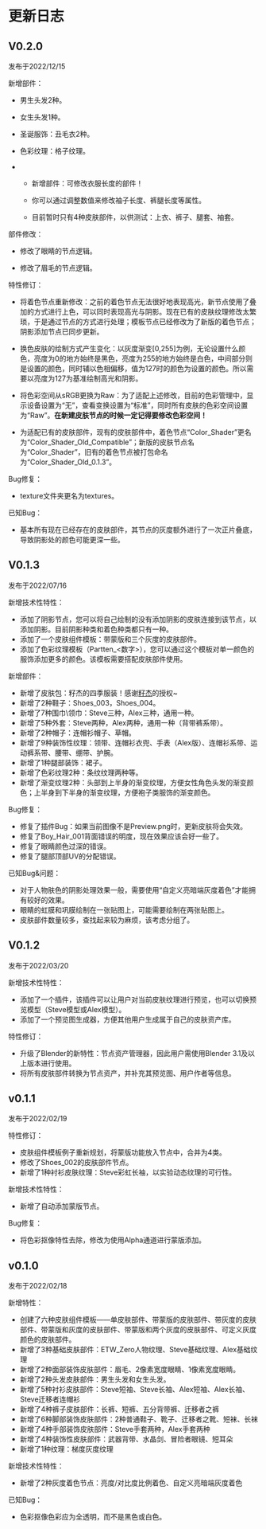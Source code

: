 # 更新日志

## V0.2.0

发布于2022/12/15

新增部件：

+ 男生头发2种。

+ 女生头发1种。

+ 圣诞服饰：丑毛衣2种。

+ 色彩纹理：格子纹理。

+ + 新增部件：可修改衣服长度的部件！
  
  + 你可以通过调整数值来修改袖子长度、裤腿长度等属性。
  
  + 目前暂时只有4种皮肤部件，以供测试：上衣、裤子、腿套、袖套。

部件修改：

+ 修改了眼睛的节点逻辑。

+ 修改了眉毛的节点逻辑。

特性修订：

+ 将着色节点重新修改：之前的着色节点无法很好地表现高光，新节点使用了叠加的方式进行上色，可以同时表现高光与阴影。现在已有的皮肤纹理修改太繁琐，于是通过节点的方式进行处理；模板节点已经修改为了新版的着色节点；阴影添加节点已同步更新。

+ 换色皮肤的绘制方式产生变化：以灰度渐变[0,255]为例，无论设置什么颜色，亮度为0的地方始终是黑色，亮度为255的地方始终是白色，中间部分则是设置的颜色，同时辅以色相偏移，值为127时的颜色为设置的颜色。所以需要以亮度为127为基准绘制高光和阴影。

+ 将色彩空间从sRGB更换为Raw：为了适配上述修改，目前的色彩管理中，显示设备设置为“无”，查看变换设置为“标准”，同时所有皮肤的色彩空间设置为“Raw”。**在新建皮肤节点的时候一定记得要修改色彩空间！**

+ 为适配已有的皮肤部件，现有的皮肤部件中，着色节点“Color_Shader”更名为“Color_Shader_Old_Compatible”；新版的皮肤节点名为“Color_Shader”，旧有的着色节点被打包命名为“Color_Shader_Old_0.1.3”。

Bug修复：

+ texture文件夹更名为textures。

已知Bug：

- 基本所有现在已经存在的皮肤部件，其节点的灰度额外进行了一次正片叠底，导致阴影处的颜色可能更深一些。

## V0.1.3

发布于2022/07/16

新增技术性特性：

+ 添加了阴影节点，您可以将自己绘制的没有添加阴影的皮肤连接到该节点，以添加阴影。目前阴影种类和着色种类都只有一种。
+ 添加了一个皮肤组件模板：带蒙版和三个灰度的皮肤部件。
+ 添加了色彩纹理模板（Partten_\<数字\>），您可以通过这个模板对单一颜色的服饰添加更多的颜色。该模板需要搭配皮肤部件使用。

新增部件：

+ 新增了皮肤包：籽杰的四季服装！感谢[籽杰](https://space.bilibili.com/289028540)的授权\~
+ 新增了2种鞋子：Shoes_003，Shoes_004。
+ 新增了7种围巾\领巾：Steve三种，Alex三种，通用一种。
+ 新增了5种外套：Steve两种，Alex两种，通用一种（背带裤系带）。
+ 新增了2种帽子：连帽衫帽子、草帽。
+ 新增了9种装饰性纹理：领带、连帽衫衣兜、手表（Alex版）、连帽衫系带、运动裤系带、腰带、绷带、护腕。
+ 新增了1种腿部装饰：裙子。
+ 新增了色彩纹理2种：条纹纹理两种等。
+ 新增了渐变纹理2种：头部到上半身的渐变纹理，方便女性角色头发的渐变颜色；上半身到下半身的渐变纹理，方便袍子类服饰的渐变颜色。

Bug修复：

+ 修复了插件Bug：如果当前图像不是Preview.png时，更新皮肤将会失效。
+ 修复了Boy_Hair_001背面错误的明度，现在效果应该会好一些了。
+ 修复了眼睛颜色过深的错误。
+ 修复了腿部顶部UV的分配错误。

已知Bug&问题：

- 对于人物肤色的阴影处理效果一般，需要使用“自定义亮暗端灰度着色”才能拥有较好的效果。
- 眼睛的虹膜和巩膜绘制在一张贴图上，可能需要绘制在两张贴图上。
- 皮肤部件数量较多，查找起来较为麻烦，该考虑分组了。

## V0.1.2

发布于2022/03/20

新增技术性特性：

+ 添加了一个插件，该插件可以让用户对当前皮肤纹理进行预览，也可以切换预览模型（Steve模型或Alex模型）。
+ 添加了一个预览图生成器，方便其他用户生成属于自己的皮肤资产库。

特性修订：

+ 升级了Blender的新特性：节点资产管理器，因此用户需使用Blender 3.1及以上版本进行使用。
+ 将所有皮肤部件转换为节点资产，并补充其预览图、用户作者等信息。

## v0.1.1

发布于2022/02/19

特性修订：

- 皮肤组件模板例子重新规划，将蒙版功能放入节点中，合并为4类。
- 修改了Shoes_002的皮肤部件节点。
- 新增了1种衬衫皮肤纹理：Steve彩虹长袖，以实验动态纹理的可行性。

新增技术性特性：

+ 新增了自动添加蒙版节点。

Bug修复：

- 将色彩抠像特性去除，修改为使用Alpha通道进行蒙版添加。

## v0.1.0

发布于2022/02/18

新增特性：

- 创建了六种皮肤组件模板——单皮肤部件、带蒙版的皮肤部件、带灰度的皮肤部件、带蒙版和灰度的皮肤部件、带蒙版和两个灰度的皮肤部件、可定义灰度颜色的皮肤部件。
- 新增了3种基础皮肤部件：ETW_Zero人物纹理、Steve基础纹理、Alex基础纹理
- 新增了2种面部装饰皮肤部件：眉毛、2像素宽度眼睛、1像素宽度眼睛。
- 新增了2种头发皮肤部件：男生头发和女生头发。
- 新增了5种衬衫皮肤部件：Steve短袖、Steve长袖、Alex短袖、Alex长袖、Steve迁移者连帽衫
- 新增了4种裤子皮肤部件：长裤、短裤、五分背带裤、迁移者之裤
- 新增了6种脚部装饰皮肤部件：2种普通鞋子、靴子、迁移者之靴、短袜、长袜
- 新增了4种手部装饰皮肤部件：Steve手套两种，Alex手套两种
- 新增了4种装饰性皮肤部件：武器背带、水晶剑、冒险者眼镜、短耳朵
- 新增了1种纹理：梯度灰度纹理

新增技术性特性：

- 新增了2种灰度着色节点：亮度/对比度比例着色、自定义亮暗端灰度着色

已知Bug：

- 色彩抠像色彩应为全透明，而不是黑色或白色。

